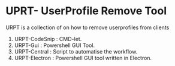 # UPRT- UserProfile Remove Tool  

URPT is a collection of on how to remove userprofiles from clients

1. URPT-CodeSnip : CMD-let.
2. URPT-Gui : Powershell GUI Tool.
3. URPT-Central : Script to automatise the workflow.
4. URPT-Electron : Powershell GUI tool written in Electron.
